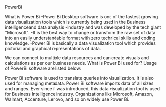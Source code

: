 PowerBi

What is Power Bi
-Power Bi Desktop software is one of the fastest growing data visualization tools which is currently being used in the Business intelligenceand data analysis -industry and was developed by the tech giant "Microsoft".
-It is the best way to change or transform the raw set of data into an easily understandable format with zero technical skills and coding knowledge.
-Power Bi is basically a data visualization tool which provides pictorial and graphical representations of data.

We can connect to multiple data resources and can create visuals and calculations as per our business needs.
What is Power Bi used for?
Usage of PowerBi software are listed below:

Power Bi software is used to translate queries into visualization.
It is also used for managing metadata.
Power Bi software imports data of all sizes and ranges.
Ever since it was introduced, this data visualization tool is used for Business Intelligence industry. Organizations like Microsoft, Amazon, Walmart, Accenture, Lenovo, and so on widely use Power Bi.
